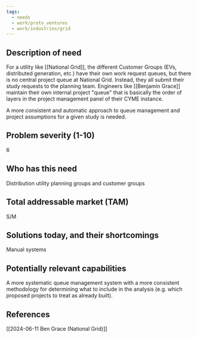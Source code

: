 ```yaml
---
tags:
  - needs
  - work/proto_ventures
  - work/industries/grid
---
```

## Description of need
For a utility like [[National Grid]], the different Customer Groups (EVs, distributed generation, etc.) have their own work request queues, but there is no central project queue at National Grid. Instead, they all submit their study requests to the planning team. Engineers like [[Benjamin Grace]] maintain their own internal project "queue" that is basically the order of layers in the project management panel of their CYME instance. 

A more consistent and automatic approach to queue management and project assumptions for a given study is needed.

## Problem severity (1-10)
6

## Who has this need
Distribution utility planning groups and customer groups

## Total addressable market (TAM)
S/M

## Solutions today, and their shortcomings
Manual systems

## Potentially relevant capabilities
A more systematic queue management system with a more consistent methodology for determining what to include in the analysis (e.g. which proposed projects to treat as already built).

## References
[[2024-06-11 Ben Grace (National Grid)]]